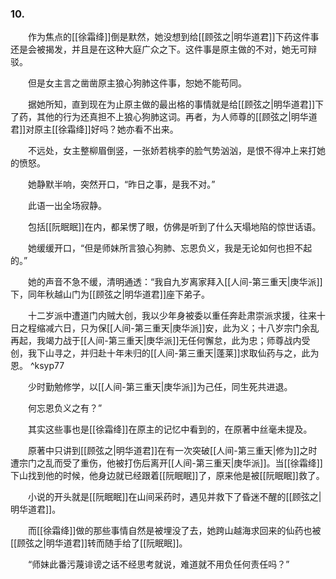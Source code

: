 ### 10.

　　作为焦点的[[徐霜绛]]倒是默然，她没想到给[[顾弦之|明华道君]]下药这件事还是会被揭发，并且是在这种大庭广众之下。这件事是原主做的不对，她无可辩驳。

　　但是女主言之凿凿原主狼心狗肺这件事，恕她不能苟同。

　　据她所知，直到现在为止原主做的最出格的事情就是给[[顾弦之|明华道君]]下了药，其他的行为还真担不上狼心狗肺这词。再者，为人师尊的[[顾弦之|明华道君]]对原主[[徐霜绛]]好吗？她亦看不出来。

　　不远处，女主整柳眉倒竖，一张娇若桃李的脸气势汹汹，是恨不得冲上来打她的愤怒。

　　她静默半响，突然开口，“昨日之事，是我不对。”

　　此语一出全场寂静。

　　包括[[阮眠眠]]在内，都呆愣了眼，仿佛是听到了什么天塌地陷的惊世话语。

　　她缓缓开口，“但是师妹所言狼心狗肺、忘恩负义，我是无论如何也担不起的。”

　　她的声音不急不缓，清明通透：“我自九岁离家拜入[[人间-第三重天|庚华派]]下，同年秋越山门为[[顾弦之|明华道君]]座下弟子。

　　十二岁派中遭道门内贼大创，我以少年身被委以重任奔赴肃崇派求援，往来十日之程缩减六日，只为保[[人间-第三重天|庚华派]]安，此为义；十八岁宗门余乱再起，我竭力战于[[人间-第三重天|庚华派]]无任何懈怠，此为忠；师尊战内受创，我下山寻之，并归赴十年未归的[[人间-第三重天|蓬莱]]求取仙药与之，此为恩。 ^ksyp77

　　少时勤勉修学，以[[人间-第三重天|庚华派]]为己任，同生死共进退。

　　何忘恩负义之有？”

　　其实这些事也是[[徐霜绛]]在原主的记忆中看到的，在原著中丝毫未提及。

　　原著中只讲到[[顾弦之|明华道君]]在有一次突破[[人间-第三重天|修为]]之时遭宗门之乱而受了重伤，他被打伤后离开[[人间-第三重天|庚华派]]。当[[徐霜绛]]下山找到他的时候，他身边就已经跟着[[阮眠眠]]了，原来他是被[[阮眠眠]]救了。

　　小说的开头就是[[阮眠眠]]在山间采药时，遇见并救下了昏迷不醒的[[顾弦之|明华道君]]。

　　而[[徐霜绛]]做的那些事情自然是被埋没了去，她跨山越海求回来的仙药也被[[顾弦之|明华道君]]转而随手给了[[阮眠眠]]。

　　“师妹此番污蔑诽谤之话不经思考就说，难道就不用负任何责任吗？”